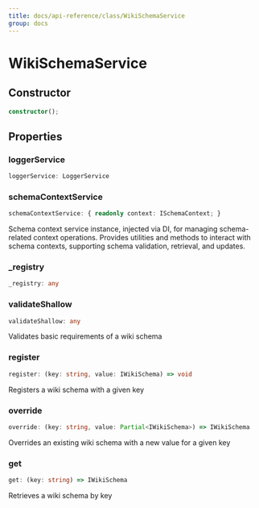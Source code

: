 ```yaml
---
title: docs/api-reference/class/WikiSchemaService
group: docs
---
```


# WikiSchemaService

## Constructor

```ts
constructor();
```

## Properties

### loggerService

```ts
loggerService: LoggerService
```

### schemaContextService

```ts
schemaContextService: { readonly context: ISchemaContext; }
```

Schema context service instance, injected via DI, for managing schema-related context operations.
Provides utilities and methods to interact with schema contexts, supporting schema validation, retrieval, and updates.

### _registry

```ts
_registry: any
```

### validateShallow

```ts
validateShallow: any
```

Validates basic requirements of a wiki schema

### register

```ts
register: (key: string, value: IWikiSchema) => void
```

Registers a wiki schema with a given key

### override

```ts
override: (key: string, value: Partial<IWikiSchema>) => IWikiSchema
```

Overrides an existing wiki schema with a new value for a given key

### get

```ts
get: (key: string) => IWikiSchema
```

Retrieves a wiki schema by key
